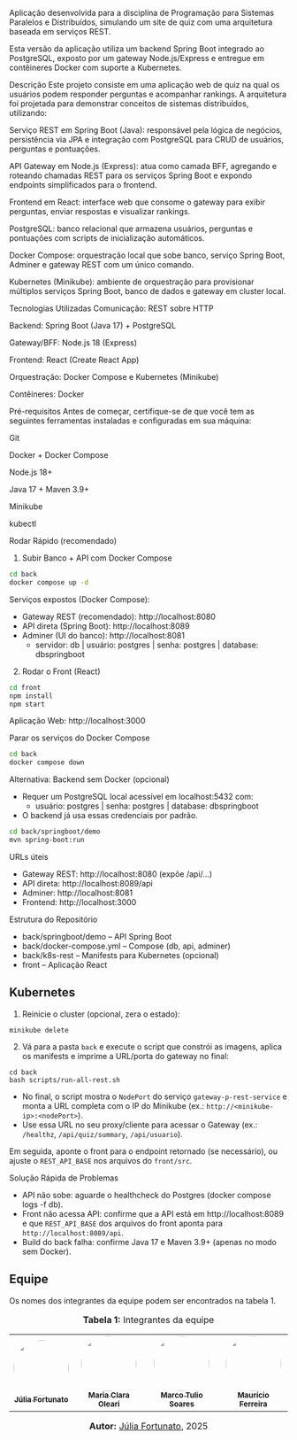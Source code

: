 Aplicação desenvolvida para a disciplina de Programação para Sistemas Paralelos e Distribuídos, simulando um site de quiz com uma arquitetura baseada em serviços REST.

Esta versão da aplicação utiliza um backend Spring Boot integrado ao PostgreSQL, exposto por um gateway Node.js/Express e entregue em contêineres Docker com suporte a Kubernetes.

Descrição
Este projeto consiste em uma aplicação web de quiz na qual os usuários podem responder perguntas e acompanhar rankings. A arquitetura foi projetada para demonstrar conceitos de sistemas distribuídos, utilizando:

Serviço REST em Spring Boot (Java): responsável pela lógica de negócios, persistência via JPA e integração com PostgreSQL para CRUD de usuários, perguntas e pontuações.

API Gateway em Node.js (Express): atua como camada BFF, agregando e roteando chamadas REST para os serviços Spring Boot e expondo endpoints simplificados para o frontend.

Frontend em React: interface web que consome o gateway para exibir perguntas, enviar respostas e visualizar rankings.

PostgreSQL: banco relacional que armazena usuários, perguntas e pontuações com scripts de inicialização automáticos.

Docker Compose: orquestração local que sobe banco, serviço Spring Boot, Adminer e gateway REST com um único comando.

Kubernetes (Minikube): ambiente de orquestração para provisionar múltiplos serviços Spring Boot, banco de dados e gateway em cluster local.

Tecnologias Utilizadas
Comunicação: REST sobre HTTP

Backend: Spring Boot (Java 17) + PostgreSQL

Gateway/BFF: Node.js 18 (Express)

Frontend: React (Create React App)

Orquestração: Docker Compose e Kubernetes (Minikube)

Contêineres: Docker

Pré-requisitos
Antes de começar, certifique-se de que você tem as seguintes ferramentas instaladas e configuradas em sua máquina:

Git

Docker + Docker Compose

Node.js 18+

Java 17 + Maven 3.9+

Minikube

kubectl

Rodar Rápido (recomendado)

1) Subir Banco + API com Docker Compose

```bash
cd back
docker compose up -d
```

Serviços expostos (Docker Compose):
- Gateway REST (recomendado): http://localhost:8080
- API direta (Spring Boot): http://localhost:8089
- Adminer (UI do banco): http://localhost:8081
  - servidor: db | usuário: postgres | senha: postgres | database: dbspringboot

2) Rodar o Front (React)

```bash
cd front
npm install
npm start
```

Aplicação Web: http://localhost:3000

Parar os serviços do Docker Compose

```bash
cd back
docker compose down
```

Alternativa: Backend sem Docker (opcional)
- Requer um PostgreSQL local acessível em localhost:5432 com:
  - usuário: postgres | senha: postgres | database: dbspringboot
- O backend já usa essas credenciais por padrão.

```bash
cd back/springboot/demo
mvn spring-boot:run
```

URLs úteis
- Gateway REST: http://localhost:8080 (expõe /api/...)
- API direta: http://localhost:8089/api
- Adminer: http://localhost:8081
- Frontend: http://localhost:3000

Estrutura do Repositório
- back/springboot/demo – API Spring Boot
- back/docker-compose.yml – Compose (db, api, adminer)
- back/k8s-rest – Manifests para Kubernetes (opcional)
- front – Aplicação React

## Kubernetes 

1) Reinicie o cluster (opcional, zera o estado):

```
minikube delete
```

2) Vá para a pasta `back` e execute o script que constrói as imagens, aplica os manifests e imprime a URL/porta do gateway no final:

```
cd back
bash scripts/run-all-rest.sh
```

- No final, o script mostra o `NodePort` do serviço `gateway-p-rest-service` e monta a URL completa com o IP do Minikube (ex.: `http://<minikube-ip>:<nodePort>`).
- Use essa URL no seu proxy/cliente para acessar o Gateway (ex.: `/healthz`, `/api/quiz/summary`, `/api/usuario`).




Em seguida, aponte o front para o endpoint retornado (se necessário), ou ajuste o `REST_API_BASE` nos arquivos do `front/src`.

Solução Rápida de Problemas
- API não sobe: aguarde o healthcheck do Postgres (docker compose logs -f db).
- Front não acessa API: confirme que a API está em http://localhost:8089 e que `REST_API_BASE` dos arquivos do front aponta para `http://localhost:8089/api`.
- Build do back falha: confirme Java 17 e Maven 3.9+ (apenas no modo sem Docker).

## Equipe

Os nomes dos integrantes da equipe podem ser encontrados na tabela 1.

<div align="center">
<font size="3"><p style="text-align: center"><b>Tabela 1:</b> Integrantes da equipe</p></font>

<table>
  <tr>
    <td align="center"><a href="http://github.com/julia-fortunato"><img style="border-radius: 50%;" src="http://github.com/julia-fortunato.png" width="100px;" alt=""/><br /><sub><b>Júlia Fortunato</b></sub></a><br/><a href="Link git" title="Rocketseat"></a></td>
    <td align="center"><a href="http://github.com/Oleari19"><img style="border-radius: 50%;" src="http://github.com/Oleari19.png" width="100px;" alt=""/><br><sub><b>Maria Clara Oleari</b></sub></a><br/>
    <td align="center"><a href="https://github.com/MarcoTulioSoares"><img style="border-radius: 50%;" src="http://github.com/MarcoTulioSoares.png" width="100px;" alt=""/><br /><sub><b>Marco Tulio Soares</b></sub></a><br/><a href="Link git" title="Rocketseat"></a></td>
    <td align="center"><a href="https://github.com/mauricio-araujoo"><img style="border-radius: 50%;" src="https://github.com/mauricio-araujoo.png" width="100px;" alt=""/><br/><sub><b>Maurício Ferreira</b></sub></a><br/>

  </tr>
</table>

<font size="3"><p style="text-align: center"><b>Autor:</b> <a href="https://github.com/julia-fortunato">Júlia Fortunato</a>, 2025</p></font>

</div>
